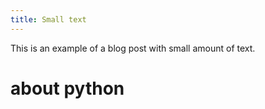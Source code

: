 ```yaml
---
title: Small text
---
```

This is an example of a blog post with small amount of text.
# about python
